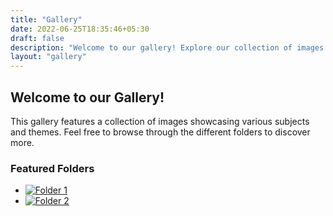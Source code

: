 ```yaml
---
title: "Gallery"
date: 2022-06-25T18:35:46+05:30
draft: false
description: "Welcome to our gallery! Explore our collection of images."
layout: "gallery"
---
```


## Welcome to our Gallery!

This gallery features a collection of images showcasing various subjects and themes. Feel free to browse through the different folders to discover more.

### Featured Folders

- [![Folder 1](/path/to/thumbnail1.jpg)](content/gallaery/folder1/)
- [![Folder 2](/path/to/thumbnail2.jpg)](content/gallaery/folder2/)


